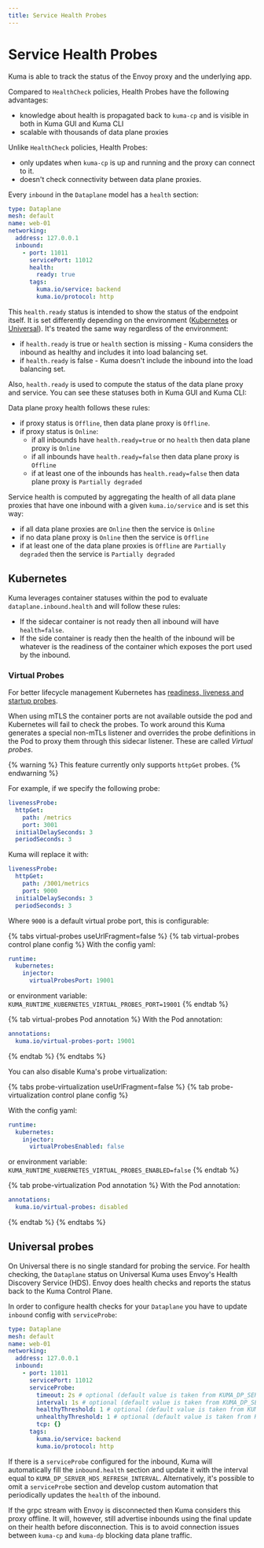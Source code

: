 ```yaml
---
title: Service Health Probes
---
```

# Service Health Probes

Kuma is able to track the status of the Envoy proxy and the underlying app.

Compared to `HealthCheck` policies, Health Probes have the following advantages:

- knowledge about health is propagated back to `kuma-cp` and is visible in both in Kuma GUI and Kuma CLI
- scalable with thousands of data plane proxies

Unlike `HealthCheck` policies, Health Probes:
- only updates when `kuma-cp` is up and running and the proxy can connect to it.
- doesn't check connectivity between data plane proxies.

Every `inbound` in the `Dataplane` model has a `health` section:

```yaml
type: Dataplane
mesh: default
name: web-01
networking:
  address: 127.0.0.1
  inbound:
    - port: 11011
      servicePort: 11012
      health:
        ready: true
      tags:
        kuma.io/service: backend
        kuma.io/protocol: http
```

This `health.ready` status is intended to show the status of the endpoint itself.
It is set differently depending on the environment ([Kubernetes](#kubernetes) or [Universal](#universal-probes)).
It's treated the same way regardless of the environment:

- if `health.ready` is true or `health` section is missing - Kuma considers the inbound as healthy and includes it 
  into load balancing set.
- if `health.ready` is false -  Kuma doesn't include the inbound into the load balancing set.

Also, `health.ready` is used to compute the status of the data plane proxy and service. You can see these statuses both in Kuma GUI and Kuma CLI:

Data plane proxy health follows these rules:

- if proxy status is `Offline`, then data plane proxy is `Offline`.
- if proxy status is `Online`:
  - if all inbounds have `health.ready=true` or no `health` then data plane proxy is `Online`
  - if all inbounds have `health.ready=false` then data plane proxy is `Offline`
  - if at least one of the inbounds has `health.ready=false` then data plane proxy is `Partially degraded` 

Service health is computed by aggregating the health of all data plane proxies that have one inbound with a given `kuma.io/service` and is set this way:

- if all data plane proxies are `Online` then the service is `Online`
- if no data plane proxy is `Online` then the service is `Offline`
- if at least one of the data plane proxies is `Offline` are `Partially degraded` then the service is `Partially degraded`

## Kubernetes

Kuma leverages container statuses within the pod to evaluate `dataplane.inbound.health` and will follow these rules:

- If the sidecar container is not ready then all inbound will have `health=false`.
- If the side container is ready then the health of the inbound will be whatever is the readiness of the container which exposes the port used by the inbound. 

### Virtual Probes

For better lifecycle management Kubernetes has [readiness, liveness and startup probes](https://kubernetes.io/docs/tasks/configure-pod-container/configure-liveness-readiness-startup-probes/).

When using mTLS the container ports are not available outside the pod and Kubernetes will fail to check the probes.
To work around this Kuma generates a special non-mTLs listener and overrides the probe definitions in the Pod to proxy them through this sidecar listener.
These are called *Virtual probes*.

{% warning %}
This feature currently only supports `httpGet` probes.
{% endwarning %}

For example, if we specify the following probe:

```yaml
livenessProbe:
  httpGet:
    path: /metrics
    port: 3001
  initialDelaySeconds: 3
  periodSeconds: 3
```

Kuma will replace it with:

```yaml
livenessProbe:
  httpGet:
    path: /3001/metrics
    port: 9000
  initialDelaySeconds: 3
  periodSeconds: 3
```

Where `9000` is a default virtual probe port, this is configurable:

{% tabs virtual-probes useUrlFragment=false %}
{% tab virtual-probes control plane config %}
With the config yaml:
```yaml
runtime:
  kubernetes:
    injector:
      virtualProbesPort: 19001
```

or environment variable: `KUMA_RUNTIME_KUBERNETES_VIRTUAL_PROBES_PORT=19001`
{% endtab %}

{% tab virtual-probes Pod annotation %}
With the Pod annotation:
```yaml
annotations:
  kuma.io/virtual-probes-port: 19001
```
{% endtab %}
{% endtabs %}

You can also disable Kuma's probe virtualization:

{% tabs probe-virtualization useUrlFragment=false %}
{% tab probe-virtualization control plane config %}

With the config yaml:
```yaml
runtime:
  kubernetes:
    injector:
      virtualProbesEnabled: false
```
or environment variable: `KUMA_RUNTIME_KUBERNETES_VIRTUAL_PROBES_ENABLED=false`
{% endtab %}

{% tab probe-virtualization Pod annotation %}
With the Pod annotation:
```yaml
annotations:
  kuma.io/virtual-probes: disabled
```
{% endtab %}
{% endtabs %}

## Universal probes

On Universal there is no single standard for probing the service.
For health checking, the `Dataplane` status on Universal Kuma uses Envoy's Health Discovery Service (HDS).
Envoy does health checks and reports the status back to the Kuma Control Plane.

In order to configure health checks for your `Dataplane` you have to update `inbound` config with `serviceProbe`:

```yaml
type: Dataplane
mesh: default
name: web-01
networking:
  address: 127.0.0.1
  inbound:
    - port: 11011
      servicePort: 11012
      serviceProbe:
        timeout: 2s # optional (default value is taken from KUMA_DP_SERVER_HDS_CHECK_TIMEOUT)
        interval: 1s # optional (default value is taken from KUMA_DP_SERVER_HDS_CHECK_INTERVAL)
        healthyThreshold: 1 # optional (default value is taken from KUMA_DP_SERVER_HDS_CHECK_HEALTHY_THRESHOLD)
        unhealthyThreshold: 1 # optional (default value is taken from KUMA_DP_SERVER_HDS_CHECK_UNHEALTHY_THRESHOLD)
        tcp: {}
      tags:
        kuma.io/service: backend
        kuma.io/protocol: http
```

If there is a `serviceProbe` configured for the inbound, Kuma will automatically fill the `inbound.health` section and update it 
with the interval equal to `KUMA_DP_SERVER_HDS_REFRESH_INTERVAL`.
Alternatively, it's possible to omit a `serviceProbe` section and develop custom automation that periodically updates the `health` of the inbound.

If the grpc stream with Envoy is disconnected then Kuma considers this proxy offline.
It will, however, still advertise inbounds using the final update on their health before disconnection.
This is to avoid connection issues between `kuma-cp` and `kuma-dp` blocking data plane traffic.
